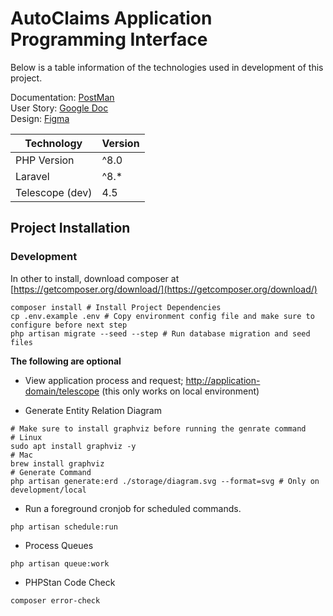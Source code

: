 # AutoClaims Application Programming Interface

Below is a table information of the technologies used in development of this project.

Documentation: [PostMan](https://documenter.getpostman.com/view/3633314/Tzm5Fver) <br />
User Story: [Google Doc](https://docs.google.com/document/u/0/d/1JQ0tQeahNDf8cBveXeAWcvXREu4RQl-LwDEWxlxl8RY/mobilebasic) <br /> 
Design: [Figma](https://www.figma.com/file/IVAQPGLg8nXfJsQRNHXAaM/Curacel?node-id=984%3A1194) <br />


| Technology | Version |
------------- | --------------
| PHP Version | ^8.0 |
| Laravel | ^8.* |
| Telescope (dev) | 4.5 |

## Project Installation
### Development

In other to install, download composer at [https://getcomposer.org/download/](https://getcomposer.org/download/)

```shell
composer install # Install Project Dependencies
cp .env.example .env # Copy environment config file and make sure to configure before next step
php artisan migrate --seed --step # Run database migration and seed files
```

**The following are optional**

- View application process and request; [http://application-domain/telescope](http://application-domain/telescope) (this only works on local environment)

- Generate Entity Relation Diagram
```shell
# Make sure to install graphviz before running the genrate command
# Linux 
sudo apt install graphviz -y
# Mac
brew install graphviz
# Generate Command
php artisan generate:erd ./storage/diagram.svg --format=svg # Only on development/local
```
- Run a foreground cronjob for scheduled commands.
```shell
php artisan schedule:run
```

- Process Queues
```shell
php artisan queue:work
```

- PHPStan Code Check
```shell
composer error-check
```
